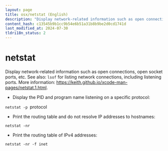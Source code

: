 ```yaml
---
layout: page
title: osx/netstat (English)
description: "Display network-related information such as open connections, open socket ports, etc."
content_hash: c13545b9b1cc9b54e6b51a31b8b9be2d0cd1741d
last_modified_at: 2024-07-30
tldri18n_status: 2
---
```

# netstat

Display network-related information such as open connections, open socket ports, etc.
See also: `lsof` for listing network connections, including listening ports.
More information: <https://keith.github.io/xcode-man-pages/netstat.1.html>.

- Display the PID and program name listening on a specific protocol:

`netstat -p `<span class="tldr-var badge badge-pill bg-dark-lm bg-white-dm text-white-lm text-dark-dm font-weight-bold">protocol</span>

- Print the routing table and do not resolve IP addresses to hostnames:

`netstat -nr`

- Print the routing table of IPv4 addresses:

`netstat -nr -f inet`
